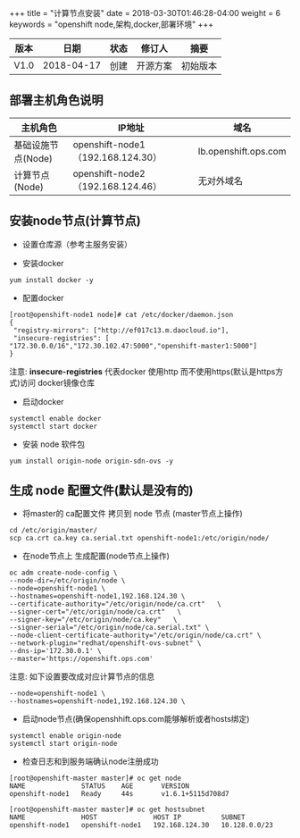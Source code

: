 +++
title = "计算节点安装"
date =  2018-03-30T01:46:28-04:00
weight = 6
keywords = "openshift node,架构,docker,部署环境"
+++

| 版本   |   日期   |   状态  | 修订人    |    摘要   |
| ------ | ----- | ----- | ------- | ------ |
| V1.0  | 2018-04-17  | 创建  |  开源方案   |    初始版本  |


## 部署主机角色说明

| 主机角色 | IP地址 |  域名 |
| ---      | -----  |  ---  |
| 基础设施节点(Node) | openshift-node1（192.168.124.30） | lb.openshift.ops.com |
| 计算节点(Node) | openshift-node2（192.168.124.46） | 无对外域名 |


## 安装node节点(计算节点)

- 设置仓库源（参考主服务安装）

- 安装docker
```
yum install docker -y
```

- 配置docker

```
[root@openshift-node1 node]# cat /etc/docker/daemon.json
{
 "registry-mirrors": ["http://ef017c13.m.daocloud.io"],
 "insecure-registries": [ "172.30.0.0/16","172.30.102.47:5000","openshift-master1:5000"]
}
```

注意: **insecure-registries** 代表docker 使用http 而不使用https(默认是https方式)访问 docker镜像仓库

- 启动docker

```
systemctl enable docker
systemctl start docker
```

- 安装 node 软件包
```
yum install origin-node origin-sdn-ovs -y
```
## 生成 node 配置文件(默认是没有的) 

- 将master的 ca配置文件 拷贝到 node 节点 (master节点上操作)
```
cd /etc/origin/master/
scp ca.crt ca.key ca.serial.txt openshift-node1:/etc/origin/node/
```
- 在node节点上 生成配置(node节点上操作)

```
oc adm create-node-config \
--node-dir=/etc/origin/node \
--node=openshift-node1 \
--hostnames=openshift-node1,192.168.124.30 \
--certificate-authority="/etc/origin/node/ca.crt"   \
--signer-cert="/etc/origin/node/ca.crt"   \
--signer-key="/etc/origin/node/ca.key"   \
--signer-serial="/etc/origin/node/ca.serial.txt" \
--node-client-certificate-authority="/etc/origin/node/ca.crt" \
--network-plugin="redhat/openshift-ovs-subnet" \
--dns-ip='172.30.0.1' \
--master='https://openshift.ops.com'
```
注意: 如下设置要改成对应计算节点的信息 
```
--node=openshift-node1 \
--hostnames=openshift-node1,192.168.124.30 \
```

- 启动node节点(确保openshhift.ops.com能够解析或者hosts绑定)

```
systemctl enable origin-node
systemctl start origin-node
```

- 检查日志和到服务端确认node注册成功

```
[root@openshift-master master]# oc get node
NAME              STATUS    AGE       VERSION
openshift-node1   Ready     44s       v1.6.1+5115d708d7

[root@openshift-master master]# oc get hostsubnet
NAME              HOST              HOST IP          SUBNET
openshift-node1   openshift-node1   192.168.124.30   10.128.0.0/23
```
